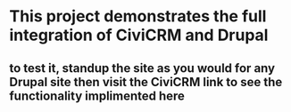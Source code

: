 # This project demonstrates the full integration of CiviCRM and Drupal
## to test it, standup the site as you would for any Drupal site then visit the    CiviCRM link to see the functionality implimented here
